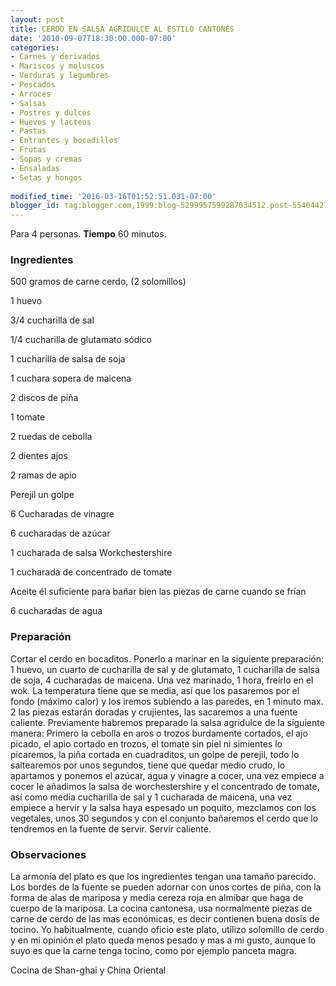 ```yaml
---
layout: post
title: CERDO EN SALSA AGRIDULCE AL ESTILO CANTONÉS
date: '2010-09-07T18:30:00.000-07:00'
categories:
- Carnes y derivados
- Mariscos y moluscos
- Verduras y legumbres
- Pescados
- Arroces
- Salsas
- Postres y dulces
- Huevos y lacteos
- Pastas
- Entrantes y bocadillos
- Frutas
- Sopas y cremas
- Ensaladas
- Setas y hongos
 
modified_time: '2016-03-16T01:52:51.031-07:00'
blogger_id: tag:blogger.com,1999:blog-5299957599287034512.post-5540442769323439986
---
```


Para 4 personas.
<b>Tiempo</b> 60 minutos.

<h3>Ingredientes</h3>

500 gramos de carne cerdo, (2 solomillos)

1 huevo

3/4 cucharilla de sal

1/4 cucharilla de glutamato sódico

1 cucharilla de salsa de soja

1 cuchara sopera de maicena

2 discos de piña

1 tomate

2 ruedas de cebolla

2 dientes ajos

2 ramas de apio

Perejil un golpe

6 Cucharadas de vinagre

6 cucharadas de azúcar

1 cucharada de salsa Workchestershire

1 cucharada de concentrado de tomate

Aceite él suficiente para bañar bien las piezas de carne cuando se frían

6 cucharadas de agua

<h3>Preparación</h3>

Cortar el cerdo en bocaditos. Ponerlo a marinar en la siguiente preparación: 1 huevo, un cuarto de cucharilla de sal y de glutamato, 1 cucharilla de salsa de soja, 4 cucharadas de maicena. Una vez marinado, 1 hora, freírlo en el wok. La temperatura tiene que se media, así que los pasaremos por el fondo (máximo calor) y los iremos subiendo a las paredes, en 1 minuto max. 2 las piezas estarán doradas y crujientes, las sacaremos a una fuente caliente. Previamente habremos preparado la salsa agridulce de la siguiente manera: Primero la cebolla en aros o trozos burdamente cortados, el ajo picado, el apio cortado en trozos, el tomate sin piel ni simientes lo picaremos, la piña cortada en cuadraditos, un golpe de perejil, todo lo saltearemos por unos segundos, tiene que quedar medio crudo, lo apartamos y ponemos el azúcar, agua y vinagre a cocer, una vez empiece a cocer le añadimos la salsa de worchestershire y el concentrado de tomate, así como media cucharilla de sal y 1 cucharada de maicena, una vez empiece a hervir y la salsa haya espesado un poquito, mezclamos con los vegetales, unos 30 segundos y con el conjunto bañaremos el cerdo que lo tendremos en la fuente de servir. Servir caliente.

<h3>Observaciones</h3>

La armonía del plato es que los ingredientes tengan una tamaño parecido. Los bordes de la fuente se pueden adornar con unos cortes de piña, con la forma de alas de mariposa y media cereza roja en almíbar que haga de cuerpo de la mariposa. La cocina cantonesa, usa normalmente piezas de carne de cerdo de las mas económicas, es decir contienen buena dosis de tocino. Yo habitualmente, cuando oficio este plato, utilizo solomillo de cerdo y en mi opinión el plato queda menos pesado y mas a mi gusto, aunque lo suyo es que la carne tenga tocino, como por ejemplo panceta magra.

Cocina de Shan-ghai y China Oriental

